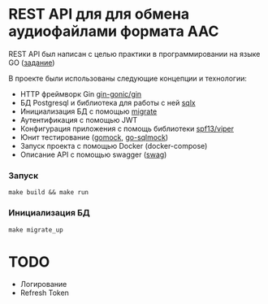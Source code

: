 # REST API для для обмена аудиофайлами формата AAC

REST API был написан с целью практики в программировании на языке GO ([задание](TASK.md))

В проекте были использованы следующие концепции и технологии:
- HTTP фреймворк Gin <a href="https://github.com/gin-gonic/gin">gin-gonic/gin</a>
- БД Postgresql и библиотека для работы с ней <a href="https://github.com/jmoiron/sqlx">sqlx</a>
- Инициализация БД с помощью <a href="https://github.com/golang-migrate/migrate">migrate</a>
- Аутентификация  с помощью JWT
- Конфигурация приложения с помощь библиотеки <a href="https://github.com/spf13/viper">spf13/viper</a>
- Юнит тестирование (<a href="github.com/golang/mock/gomock">gomock</a>, <a href="https://github.com/DATA-DOG/go-sqlmock">go-sqlmock</a>)
- Запуск проекта с помощью Docker (docker-compose)
- Описание API с помощью swagger (<a href="https://github.com/swaggo/swag">swag</a>)

### Запуск
```
make build && make run
```

### Инициализация БД
```
make migrate_up
```


# TODO
 - Логирование
 - Refresh Token
